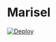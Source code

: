 # Marisel


[![Deploy](https://www.herokucdn.com/deploy/button.svg)](https://dashboard.heroku.com/new-app?template=https://github.com/betingrich4/Mercedes)
